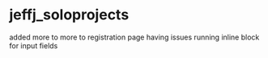 # jeffj_soloprojects
added more to more to registration page having issues running inline block for input fields
